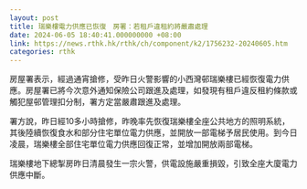 ```yaml
---
layout: post
title: 瑞樂樓電力供應已恢復　房署：若租戶違租約將嚴肅處理
date: 2024-06-05 18:40:41.000000000 +08:00
link: https://news.rthk.hk/rthk/ch/component/k2/1756232-20240605.htm
categories: rthk
---
```


房屋署表示，經過通宵搶修，受昨日火警影響的小西灣邨瑞樂樓已經恢復電力供應。房屋署已將今次意外通知保險公司跟進及處理，如發現有租戶違反租約條款或觸犯屋邨管理扣分制，署方定當嚴肅跟進及處理。
 
署方說，昨日經10多小時搶修，昨晚率先恢復瑞樂樓全座公共地方的照明系統，其後陸續恢復食水和部分住宅單位電力供應，並開放一部電梯予居民使用。到今日凌晨，瑞樂樓全部住宅單位電力供應回復正常，並增加開放兩部電梯。
 
瑞樂樓地下總掣房昨日清晨發生一宗火警，供電設施嚴重損毀，引致全座大廈電力供應中斷。
